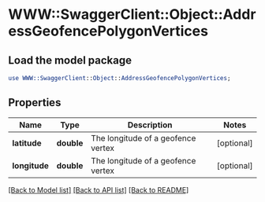 # WWW::SwaggerClient::Object::AddressGeofencePolygonVertices

## Load the model package
```perl
use WWW::SwaggerClient::Object::AddressGeofencePolygonVertices;
```

## Properties
Name | Type | Description | Notes
------------ | ------------- | ------------- | -------------
**latitude** | **double** | The longitude of a geofence vertex | [optional] 
**longitude** | **double** | The longitude of a geofence vertex | [optional] 

[[Back to Model list]](../README.md#documentation-for-models) [[Back to API list]](../README.md#documentation-for-api-endpoints) [[Back to README]](../README.md)


